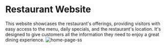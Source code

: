 # Restaurant Website
This website showcases the restaurant's offerings, providing visitors with easy access to the menu, daily specials, and the restaurant's location. It's designed to give customers all the information they need to enjoy a great dining experience.
![home-page-ss](https://github.com/user-attachments/assets/c15ff302-a1da-40b5-bb02-a1dd70511565)
